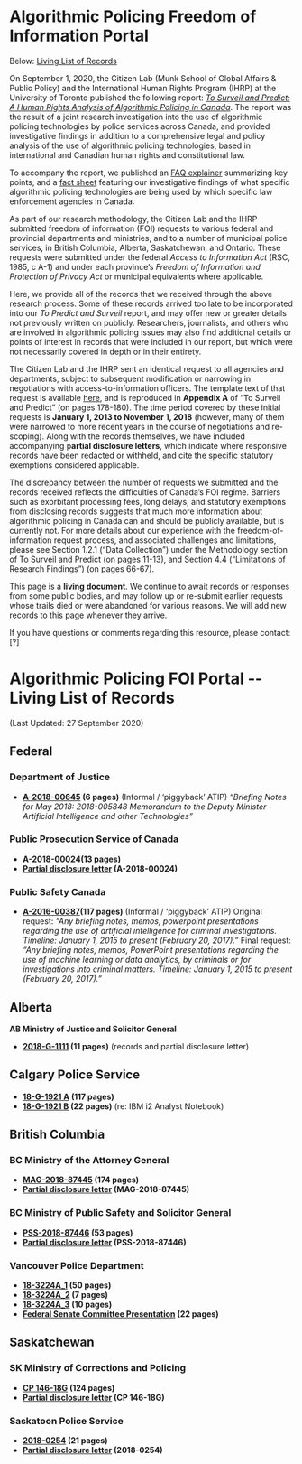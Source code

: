 # Algorithmic Policing Freedom of Information Portal 

Below: [Living List of Records](https://github.com/citizenlab/alg-policing-foi-records#algorithmic-policing-foi-portal----living-list-of-records)

On September 1, 2020, the Citizen Lab (Munk School of Global Affairs & Public Policy) and the International Human Rights Program (IHRP) at the University of Toronto published the following report: *[To Surveil and Predict: A Human Rights Analysis of Algorithmic Policing in Canada](https://citizenlab.ca/2020/09/to-surveil-and-predict-a-human-rights-analysis-of-algorithmic-policing-in-canada/)*. The report was the result of a joint research investigation into the use of algorithmic policing technologies by police services across Canada, and provided investigative findings in addition to a comprehensive legal and policy analysis of the use of algorithmic policing technologies, based in international and Canadian human rights and constitutional law.

To accompany the report, we published an [FAQ explainer](https://citizenlab.ca/2020/09/algorithmic-policing-in-canada-explained/) summarizing key points, and a [fact sheet](https://citizenlab.ca/wp-content/uploads/2020/10/AIPolicing_factualfindings_v5.pdfko) featuring our investigative findings of what specific algorithmic policing technologies are being used by which specific law enforcement agencies in Canada. 

As part of our research methodology, the Citizen Lab and the IHRP submitted freedom of information (FOI) requests to various federal and provincial departments and ministries, and to a number of municipal police services, in British Columbia, Alberta, Saskatchewan, and Ontario. These requests were submitted under the federal *Access to Information Act* (RSC, 1985, c A-1) and under each province’s *Freedom of Information and Protection of Privacy Act* or municipal equivalents where applicable. 

Here, we provide all of the records that we received through the above research process. Some of these records arrived too late to be incorporated into our *To Predict and Surveil* report, and may offer new or greater details not previously written on publicly. Researchers, journalists, and others who are involved in algorithmic policing issues may also find additional details or points of interest in records that were included in our report, but which were not necessarily covered in depth or in their entirety.

The Citizen Lab and the IHRP sent an identical request to all agencies and departments, subject to subsequent modification or narrowing in negotiations with access-to-information officers. The template text of that request is available [here](https://drive.google.com/file/d/1qmRAygC3z6N6o9DJq8QdbOuelkYv1_Py/view?usp=sharing), and is reproduced in **Appendix A** of “To Surveil and Predict” (on pages 178-180). The time period covered by these initial requests is **January 1, 2013 to November 1, 2018** (however, many of them were narrowed to more recent years in the course of negotiations and re-scoping). Along with the records themselves, we have included accompanying p**artial disclosure letters**, which indicate where responsive records have been redacted or withheld, and cite the specific statutory exemptions considered applicable. 

The discrepancy between the number of requests we submitted and the records received reflects the difficulties of Canada’s FOI regime. Barriers such as exorbitant processing fees, long delays, and statutory exemptions from disclosing records suggests that much more information about algorithmic policing in Canada can and should be publicly available, but is currently not. For more details about our experience with the freedom-of-information request process, and associated challenges and limitations, please see Section 1.2.1 (“Data Collection”) under the Methodology section of To Surveil and Predict (on pages 11-13), and Section 4.4 (“Limitations of Research Findings”) (on pages 66-67).

This page is a **living document**. We continue to await records or responses from some public bodies, and may follow up or re-submit earlier requests whose trails died or were abandoned for various reasons. We will add new records to this page whenever they arrive. 

If you have questions or comments regarding this resource, please contact: [?]



# Algorithmic Policing FOI Portal -- Living List of Records
(Last Updated: 27 September 2020)

## Federal

### Department of Justice 

* **[A-2018-00645](https://github.com/citizenlab/alg-policing-foi-records/blob/master/Records/Fed_Justice_Records_A-2018-00645.pdf) (6 pages)** (Informal / ‘piggyback’ ATIP)
*“Briefing Notes for May 2018: 2018-005848 Memorandum to the Deputy Minister - Artificial Intelligence and other Technologies”*

### Public Prosecution Service of Canada

* **[A-2018-00024](https://github.com/citizenlab/alg-policing-foi-records/blob/master/Records/Fed_Public%20Prosecution_Records_A-2018-00024.pdf)(13 pages)**
* **[Partial disclosure letter](https://github.com/citizenlab/alg-policing-foi-records/blob/master/Records/Fed_Public%20Prosecution_Records_A-2018-00024.pdf) (A-2018-00024)**

### Public Safety Canada

* **[A-2016-00387](https://github.com/citizenlab/alg-policing-foi-records/blob/master/Records/Fed_Public%20Safety_Records_A-2016-00387.PDF)(117 pages)** (Informal / ‘piggyback’ ATIP)
Original request: *“Any briefing notes, memos, powerpoint presentations regarding the use of artificial intelligence for criminal investigations. Timeline: January 1, 2015 to present (February 20, 2017).”*
Final request: *“Any briefing notes, memos, PowerPoint presentations regarding the use of machine learning or data analytics, by criminals or for investigations into criminal matters. Timeline: January 1, 2015 to present (February 20, 2017).”*

## Alberta

**AB Ministry of Justice and Solicitor General**

* **[2018-G-1111](https://github.com/citizenlab/alg-policing-foi-records/blob/master/Records/AB%20Justice%20_%20Solicitor%20General_2018-G-1111.pdf) (11 pages)** (records and partial disclosure letter)  

## Calgary Police Service

* **[18-G-1921 A](https://github.com/citizenlab/alg-policing-foi-records/blob/master/Records/AB_Calgary%20Police_18-G-1921_A.PDF) (117 pages)**
* **[18-G-1921 B](https://github.com/citizenlab/alg-policing-foi-records/blob/master/Records/AB_Calgary%20Police_18-G-1921_B.pdf) (22 pages)** (re: IBM i2 Analyst Notebook)

## British Columbia

### BC Ministry of the Attorney General

* **[MAG-2018-87445](https://github.com/citizenlab/alg-policing-foi-records/blob/master/Records/BC%20Attorney%20General_Records_MAG-2018-87445.pdf) (174 pages)**
* **[Partial disclosure letter](https://github.com/citizenlab/alg-policing-foi-records/blob/master/Records/BC%20Public%20Safety%20_%20Solicitor%20General_Letter_PSS-2018-87446.pdf) (MAG-2018-87445)**

### BC Ministry of Public Safety and Solicitor General

* **[PSS-2018-87446](https://github.com/citizenlab/alg-policing-foi-records/blob/master/Records/BC%20Public%20Safety%20_%20Solicitor%20General_Records_PSS-2018-87446.pdf) (53 pages)**
* **[Partial disclosure letter](https://github.com/citizenlab/alg-policing-foi-records/blob/master/Records/BC%20Public%20Safety%20_%20Solicitor%20General_Letter_PSS-2018-87446.pdf) (PSS-2018-87446)**

### Vancouver Police Department

* **[18-3224A_1](https://github.com/citizenlab/alg-policing-foi-records/blob/master/Records/BC_Vancouver%20Police_18-3224A_1.pdf) (50 pages)**
* **[18-3224A_2](https://github.com/citizenlab/alg-policing-foi-records/blob/master/Records/BC_Vancouver%20Police_18-3224A_2.pdf) (7 pages)**
* **[18-3224A_3](https://github.com/citizenlab/alg-policing-foi-records/blob/master/Records/BC_Vancouver%20Police_18-3224A_3.pdf) (10 pages)**
* **[Federal Senate Committee Presentation](https://github.com/citizenlab/alg-policing-foi-records/blob/master/Records/BC_Vancouver%20Police_Federal%20Senate%20Committee%20Presentation_Predictive%20Policing.pdf) (22 pages)**


## Saskatchewan

### SK Ministry of Corrections and Policing

* **[CP 146-18G](https://github.com/citizenlab/alg-policing-foi-records/blob/master/Records/SK%20Corrections%20_%20Policing_Records_CP%20146-18G.pdf) (124 pages)**
* **[Partial disclosure letter](https://github.com/citizenlab/alg-policing-foi-records/blob/master/Records/SK%20Corrections%20_%20Policing_Letter_CP%20146-18G.pdf) (CP 146-18G)** 

### Saskatoon Police Service

* **[2018-0254](https://github.com/citizenlab/alg-policing-foi-records/blob/master/Records/SK%20Sask%20Police_Records_2018-0254.pdf) (21 pages)**
* **[Partial disclosure letter](https://github.com/citizenlab/alg-policing-foi-records/blob/master/Records/SK%20Sask%20Police_Letter_2018-0254.pdf) (2018-0254)**
